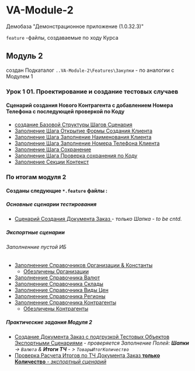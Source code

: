 # VA-Module-2


Демобаза "Демонстрационное приложение (1.0.32.3)"

`feature` -файлы,  создаваемые  по  ходу Курса

## Модуль  2

 создан Подкаталог  `..VA-Module-2\Features\Закупки` -  по аналогии  с Модулем 1 
### Урок 1 01. Проектирование и создание тестовых случаев

#### Сценарий создания Нового Контрагента с добавлением Номера Телефона с последующей  проверкой  по Коду

- [создание Базовой Структуры Шагов Сценария ](https://github.com/alex-dev-2020/VA-Module-2/commit/5c563cc4b47b29bbb8ed25dc3887923f22f07f0a)
- [Заполнение Шага Открытие Формы Создания Клиента](https://github.com/alex-dev-2020/VA-Module-2/commit/884a1ddd8cebea7e1bdc50214299512c0bbfea93)
- [Заполнение Шага Заполнение Наименования Клиента](https://github.com/alex-dev-2020/VA-Module-2/commit/631745a8296cce31ff38abd5098ea5a4fdbabb0c)
- [Заполнение Шага Заполнение Номера Телефона Клиента](https://github.com/alex-dev-2020/VA-Module-2/commit/d530ea9903f032d5cc49fd28342c90ab75f9f6ef)
- [Заполнение Шага Сохранение](https://github.com/alex-dev-2020/VA-Module-2/commit/9da181569f3236c996d49c71ddd6b8df63c7a54e)
- [Заполнение Шага Проверка сохранения по Коду](https://github.com/alex-dev-2020/VA-Module-2/commit/46edb09ac2e897205f52b4034d73770af38b9809)
- [Заполнение Секции Контекст](https://github.com/alex-dev-2020/VA-Module-2/commit/d5d48eba9e86d46af91c3abc243a57baddf7f5c5)
   
   
### По итогам   модуля 2

#### Созданы следующие `*.feature`  файлы :

##### Основные  сценарии тестирования 

- [Сценарий Создания Документа Заказ ](https://github.com/alex-dev-2020/VA-Module-2/blob/main/Features/External/%D0%A1%D0%BE%D0%B7%D0%B4%D0%B0%D0%BD%D0%B8%D0%B5%20%D0%94%D0%BE%D0%BA%D1%83%D0%BC%D0%B5%D0%BD%D1%82%D0%B0%20%D0%9F%D0%BE%D1%81%D1%82%D1%83%D0%BF%D0%BB%D0%B5%D0%BD%D0%B8%D1%8F%20%D0%A2%D0%BE%D0%B2%D0%B0%D1%80%D0%BE%D0%B2.feature) - *только Шапка - to be cntd.* 
##### Экспортные сценарии
###### Заполненние пустой ИБ

- [Заполненние Справочников Организации & Константы](https://github.com/alex-dev-2020/VA-Module-2/blob/main/Features/External/%D0%97%D0%B0%D0%B3%D1%80%D1%83%D0%B7%D0%BA%D0%B0%20%D0%9E%D1%80%D0%B3%D0%B0%D0%BD%D0%B8%D0%B7%D0%B0%D1%86%D0%B8%D0%B9%20%D0%B8%20%D0%9A%D0%BE%D0%BD%D1%81%D1%82%D0%B0%D0%BD%D1%82.feature)
    - [Обезличены Организации ](https://github.com/alex-dev-2020/VA-Module-2/commit/0bbc9aa5a71a7651b935f3ad36a60c1eb4fde871)
- [Заполненние Справочника Валют](https://github.com/alex-dev-2020/VA-Module-2/blob/main/Features/External/%D0%97%D0%B0%D0%B3%D1%80%D1%83%D0%B7%D0%BA%D0%B0%20%D0%92%D0%B0%D0%BB%D1%8E%D1%82%20%D0%A3%D1%87%D0%B5%D1%82%D0%B0.feature)
- [Заполненние Справочника Склады](https://github.com/alex-dev-2020/VA-Module-2/blob/main/Features/External/%D0%97%D0%B0%D0%B3%D1%80%D1%83%D0%B7%D0%BA%D0%B0%20%D0%A1%D0%BA%D0%BB%D0%B0%D0%B4%D0%BE%D0%B2.feature)
- [Заполненние Справочника Виды Цен ](https://github.com/alex-dev-2020/VA-Module-2/blob/main/Features/External/%D0%97%D0%B0%D0%B3%D1%80%D1%83%D0%B7%D0%BA%D0%B0%20%D0%92%D0%B8%D0%B4%D0%BE%D0%B2%20%D0%A6%D0%B5%D0%BD.feature)
- [Заполненние Справочника Регионы](https://github.com/alex-dev-2020/VA-Module-2/blob/main/Features/External/%D0%97%D0%B0%D0%B3%D1%80%D1%83%D0%B7%D0%BA%D0%B0%20%D0%A0%D0%B5%D0%B3%D0%B8%D0%BE%D0%BD%D0%BE%D0%B2.feature)
- [Заполненние Справочника Контрагенты](https://github.com/alex-dev-2020/VA-Module-2/blob/main/Features/External/%D0%97%D0%B0%D0%B3%D1%80%D1%83%D0%B7%D0%BA%D0%B0%20%D0%9A%D0%BE%D0%BD%D1%82%D1%80%D0%B0%D0%B3%D0%B5%D0%BD%D1%82%D0%BE%D0%B2.feature)
    - [Обезличены Контрагенты ](https://github.com/alex-dev-2020/VA-Module-2/commit/499c1212e1a9359982ccea961ed268b35b482a84)



##### Практические задания Модуля 2

- [Создание Документа Заказ с подгрузкой Тестовых Объектов Экспортными Сценариями](https://github.com/alex-dev-2020/VA-Module-2/blob/main/Features/Internal/%D0%9F%D1%80%D0%BE%D0%B4%D0%B0%D0%B6%D0%B8/%D0%A1%D0%BE%D0%B7%D0%B4%D0%B0%D0%BD%D0%B8%D0%B5%20%D0%94%D0%BE%D0%BA%D1%83%D0%BC%D0%B5%D0%BD%D1%82%D0%B0%20%D0%97%D0%B0%D0%BA%D0%B0%D0%B7%20%D0%92%D0%B0%D0%BB%D1%8E%D1%82%D0%BD%D1%8B%D0%B9%20%D0%A3%D1%87%D0%B5%D1%82.feature) - *проверяется Заполнение Полей:  **Шапки** -> `Валюта` & **Итоги ТЧ** - > `ТоварыИтогКоличество`* 
- [Проверка Расчета Итогов по ТЧ  Документа Заказ **только Количество** - *экспортный сценарий*](https://github.com/alex-dev-2020/VA-Module-2/blob/main/Features/External/%D0%9F%D1%80%D0%BE%D0%B2%D0%B5%D1%80%D0%BA%D0%B0%20%D0%A0%D0%B0%D1%81%D1%87%D0%B5%D1%82%D0%B0%20%D0%98%D1%82%D0%BE%D0%B3%D0%BE%D0%B2%20%D0%BF%D0%BE%20%D0%A2%D0%A7%20%D0%94%D0%BE%D0%BA%D1%83%D0%BC%D0%B5%D0%BD%D1%82%20%D0%97%D0%B0%D0%BA%D0%B0%D0%B7.feature)



